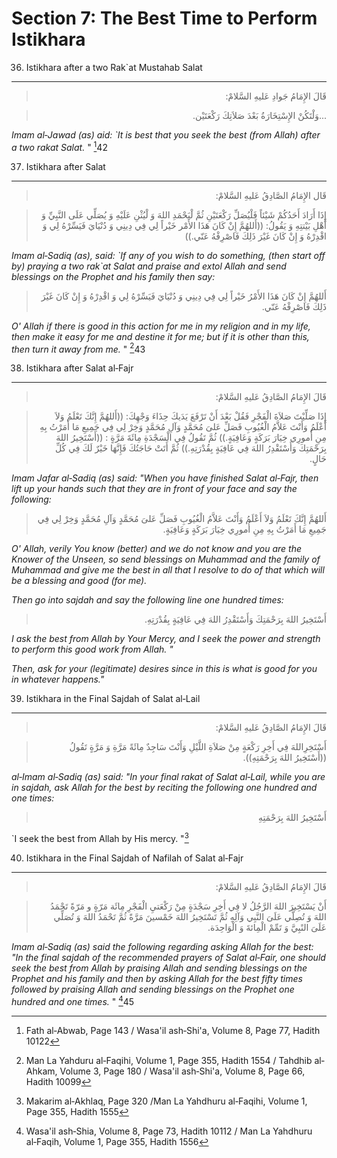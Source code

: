 Section 7: The Best Time to Perform Istikhara
=============================================

36) Istikhara after a two Rak\`at Mustahab Salat
------------------------------------------------

<blockquote dir="rtl">
  <p>
قَالَ الإِمَامُ جَوادِ عَليهِ السَّلامْ:
  </p>
</blockquote>

<blockquote dir="rtl">
  <p>
...وَلْتَكُنْ الإِسْتِخَارَةُ بَعْدَ صَلاَتِكَ رَكْعَتَيْن.
  </p>
</blockquote>

*Imam al‑Jawad (as) aid: \`It is best that you seek the best (from
Allah) after a two rakat Salat.* " [^1]42

37) Istikhara after Salat
-------------------------

<blockquote dir="rtl">
  <p>
قَال الإِمَامُ الصَّادِقُ عَليهِ السَّلامْ:
  </p>
</blockquote>

<blockquote dir="rtl">
  <p>
إِذَا أَرَادَ أَحَدُكُمْ شَيْئاً فَلْيُصَلِّ رَكْعَتَيْنِ ثُمَّ
لْيَحْمَدِ اللهَ وَ لْيُثْنِ عَلَيْهِ وَ يُصَلِّي عَلَى النَّبِيِّ وَ
أَهْلِ بَيْتتِهِ وَ يَقُولُ: ((أَللهُمَّ إِنْ كَانَ هَذَا الأَمْر
خَيْراً لِي فِي دِينِي وَ دُنْيَايَ فَيَسِّرْهُ لِي وَ اقْدِرْهُ وَ
إِنْ كَانَ غَيْرَ ذَلِكَ فَاصْرِفْهُ عَنّي.))
  </p>
</blockquote>

*Imam al‑Sadiq (as), said: \`If any of you wish to do something, (then
start off by) praying a two rak\`at Salat and praise and extol Allah and
send blessings on the Prophet and his family then say:*

<blockquote dir="rtl">
  <p>
أَللهُمَّ إِنْ كَانَ هَذَا الأَمْرُ خَيْراً لِي فِي دِينِي وَ
دُنْيَايَ فَيَسِّرْهُ لِي وَ اقْدِرْهُ وَ إِنْ كَانَ غَيْرَ ذَلِكَ
فَاصْرِفْهُ عَنّي.
  </p>
</blockquote>

*O' Allah if there is good in this action for me in my religion and in
my life, then make it easy for me and destine it for me; but if it is
other than this, then turn it away from me.* " [^2]43

38) Istikhara after Salat al‑Fajr
---------------------------------

<blockquote dir="rtl">
  <p>
قَالَ الإِمَامُ الصَّادِقُ عَليهِ السَّلامْ:
  </p>
</blockquote>

<blockquote dir="rtl">
  <p>
إِذَا صَلِّيْتَ صَلاَةَ الْفَجْرِ فَقُلْ بَعْدَ أَنْ تَرْفَعَ يَدَيكَ
حِذَاءَ وَجْهِكَ: ((أَللهُمَّ إِنَّكَ تَعْلَمُ وَلاَ أَعْلَمُ وَأَنْتَ
عَلاَّمُ الْغُيُوبِ فَصَلِّ عَلىَ مُحَمَّدٍ وَآلِ مُحَمَّدٍ وَخِرْ لِي
فِي جَمِيعِ مَا أَمَرْتُ بِهِ مِنِ أُمورِي خِيَارَ بَرَكَةٍ
وَعَافِيَةٍ.)) ثُمَّ تَقُولُ فِي الْسَجْدَةِ مِائَةَ مَرَّةٍ :
((أَسْتَخِيرُ اللهَ بِرَحْمَتِكَ وَأَسْتَقْدِرُ اللهَ فِي عَافِيَةٍ
بِقُدْرَتِهِ.)) ثُمَّ أَتَتْ حَاجَتُكَ فَإِنَّهَا خَيْرٌ لَكَ فِي
كُلِّ حَالٍ.
  </p>
</blockquote>

*Imam Jafar al‑Sadiq (as)* *said: "When you have finished Salat al‑Fajr,
then lift up your hands such that they are in front of your face and say
the following:*

<blockquote dir="rtl">
  <p>
أَللهُمَّ إِنَّكَ تَعْلَمُ وَلاَ أَعْلَمُ وَأَنْتَ عَلاَّمُ الْغُيُوبِ
فَصَلِّ عَلىَ مُحَمَّدٍ وَآلِ مُحَمَّدٍ وَخِرْ لِي فِي جَمِيعِ مَا
أَمَرْتُ بِهِ مِنِ أُمورِي خِيَارَ بَرَكَةٍ وَعَافِيَةٍ.
  </p>
</blockquote>

*O' Allah, verily You know (better) and we do not know and you are the
Knower of the Unseen, so send blessings on Muhammad and the family of
Muhammad and give me the best in all that I resolve to do of that which
will be a blessing and good (for me).*

*Then go into sajdah and say the following line one hundred times:*

<blockquote dir="rtl">
  <p>
أَسْتَخِيرُ اللهَ بِرَحْمَتِكَ وَأَسْتَقْدِرُ اللهَ فِي عَافِيَةٍ
بِقُدْرَتِهِ.
  </p>
</blockquote>

*I ask the best from Allah by Your Mercy, and I seek the power and
strength to perform this good work from Allah. "*

*Then, ask for your (legitimate) desires since in this is what is good
for you in whatever happens."*

39) Istikhara in the Final Sajdah of Salat al‑Lail
--------------------------------------------------

<blockquote dir="rtl">
  <p>
قَالَ الإِمَامُ الصَّادِقُ عَليهِ السَّلامْ:
  </p>
</blockquote>

<blockquote dir="rtl">
  <p>
أَسْتَخِرِاللهَ فِي أَخِرِ رَكْعَةٍ مِنْ صَلاَةِ اللَّيْلِ وَأَنْتَ
سَاجِدٌ مِائَةً مَرَّةِ وَ مَرَّةٍ تَقُولُ ((أَسْتَخِيرُ اللهَ
بِرَحْمَتِهِ)).
  </p>
</blockquote>

*al‑Imam al‑Sadiq (as)* *said: "In your final rakat of Salat al‑Lail,
while you are in sajdah, ask Allah for the best by reciting the
following one hundred and one times:*

<blockquote dir="rtl">
  <p>
أَسْتَخِيرُ اللهَ بِرَحْمَتِهِ
  </p>
</blockquote>

\`I seek the best from Allah by His mercy. "[^3]

40) Istikhara in the Final Sajdah of Nafilah of Salat al‑Fajr
-------------------------------------------------------------

<blockquote dir="rtl">
  <p>
قَالَ الإِمَامُ الصَّادِقُ عَليهِ السَّلامْ:
  </p>
</blockquote>

<blockquote dir="rtl">
  <p>
أَنْ يَسْتَخِيرَ اللهَ الرَّجُلُ لا فِي أَخِرِ سَجْدَةٍ مِنْ رَكْعَتيِ
الْفَجْرِ مِائَة مَرّةٍ و مَرّةً تَحْمَدُ اللهَ وَ تُصِلَّي عَلَىَ
النَّبِي وَآلِهِ ثُمَّ تَسْتَخِيرُ اللهَ خَمْسينَ مَرَّةً ثُمَّ
تَحْمَدُ اللهَ وَ تُصَلِّي عَلَىَ النًبِيَّ وَ تَمِّمْ الْمِائةَ وَ
الْوَاحِدَة.
  </p>
</blockquote>

*Imam al‑Sadiq (as) said the following regarding asking Allah for the
best: "In the final sajdah of the recommended prayers of Salat al‑Fair,
one should seek the best from Allah by praising Allah and sending
blessings on the Prophet and his family and then by asking Allah for the
best fifty times followed by praising Allah and sending blessings on the
Prophet one hundred and one times.* " [^4]45

[^1]: Fath al‑Abwab, Page 143 / Wasa'il ash‑Shi'a, Volume 8, Page 77,
Hadith 10122

[^2]: Man La Yahduru al‑Faqihi, Volume 1, Page 355, Hadith 1554 /
Tahdhib al­Ahkam, Volume 3, Page 180 / Wasa'il ash‑Shi'a, Volume 8, Page
66, Hadith 10099

[^3]: Makarim al‑Akhlaq, Page 320 /Man La Yahdhuru al‑Faqihi, Volume 1,
Page 355, Hadith 1555

[^4]: Wasa'il ash‑Shia, Volume 8, Page 73, Hadith 10112 / Man La
Yahdhuru al‑Faqih, Volume 1, Page 355, Hadith 1556


